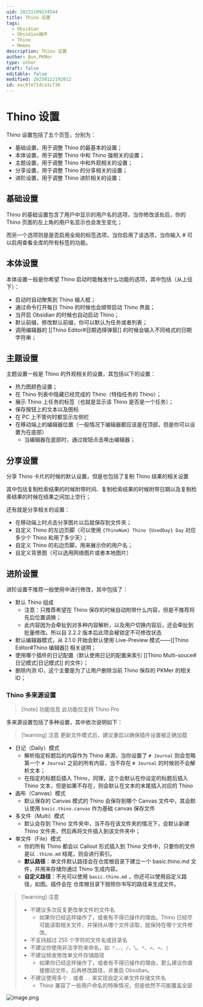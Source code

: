 ```yaml
---
uid: 20231109234544
title: Thino 设置
tags:
  - Obsidian
  - Obsidian插件
  - Thino
  - Memos
description: Thino 设置
author: Bon,PKMer
type: other
draft: false
editable: false
modified: 20250122192812
id: eac6fe71dca1cf36
---
```


# Thino 设置

Thino 设置包括了五个页签，分别为：

- 基础设置，用于调整 Thino 的最基本的设置；
- 本体设置，用于调整 Thino 中和 Thino 强相关的设置；
- 主题设置，用于调整 Thino 中和外观相关的设置；
- 分享设置，用于调整 Thino 的分享相关的设置；
- 进阶设置，用于调整 Thino 进阶相关的设置；

## 基础设置

Thino 的基础设置包含了用户中显示的用户名的选项，当你修改该处后，你的 Thino 页面的左上角的用户名显示也会发生变化；

而另一个选项则是是否启用全局的标签选项，当你启用了该选项，当你输入 # 可以启用查看全库的所有标签的功能。

## 本体设置

本体设置一般是你希望 Thino 启动时能触发什么功能的选项，其中包括（从上往下）：

- 启动时自动聚焦到 Thino 输入框；
- 通过命令打开每日 Thino 的时候也会顺带启动 Thino 界面；
- 当开启 Obsidian 的时候也自动启动 Thino；
- 默认前缀，修改默认前缀，你可以默认为任务或者列表；
- 调用编辑器的 [[Thino Editor#日期选择弹窗]] 的时候会输入不同格式的日期字符串；

## 主题设置

主题设置一般是 Thino 的外观相关的设置，其包括以下的设置：

- 热力图颜色设置；
- 在 Thino 列表中隐藏已经完成的 Thino（特指任务的 Thino）；
- 展示 Thino 上任务的标签（也就是显示该 Thino 是否是一个任务）；
- 保存按钮上的文本以及图标
- 在 PC 上不管何时都显示左侧栏
- 在移动端上的编辑器位置（一般情况下编辑器都应该是在顶部，但是你可以设置为在底部）
    - 当编辑器在底部时，通过按钮点击唤出编辑器；

## 分享设置

分享 Thino 卡片的时候的默认设置，但是也包括了复制 Thino 结果的相关设置

其中包括复制检索结果的时候附带时间、复制检索结果的时候附带日期以及复制检索结果的时候在结果之间加上空行；

还有就是分享相关的设置：

- 在移动端上时点击分享图片以后就保存到文件夹；
- 自定义 Thino 的左边页脚（可以使用 `{ThinoNum} Thino {UsedDay} Day` 对应多少个 Thino 和用了多少天）；
- 自定义 Thino 的右边页脚，用来展示你的用户名；
- 自定义背景图（可以选用网络图片或者本地图片）

## 进阶设置

进阶设置不推荐一般使用中进行修改，其中包括了：

- 默认 Thino 组成
	- 注意：只推荐希望在 Thino 保存的时候自动附带什么内容，但是不推荐将先后位置调换；
	- 此内容因为会牵扯到对多种内容解析，以及用户切换内容后，还会牵扯到批量修改。所以自 2.2.2 版本后此项会被锁定不可修改状态
- 默认编辑器模式，从 2.1.0 开始会默认使用 Live-Preview 模式——[[Thino Editor#Thino 编辑器]] 相关说明；
- 使用哪个插件的日记配置（默认使用日记的配置来索引 [[Thino Multi-souce#日记模式|日记模式]] 的文件）；
- 删除内测 ID，这个主要是为了让用户删除当前 Thino 保存的 PKMer 的相关 ID；

### Thino 多来源设置

> [!note] 功能信息
> 此功能仅支持 Thino Pro

多来源设置包括了多种设置，其中依次说明如下：

> [!warning] 注意
> 更新文件模式后，建议重启以确保插件设置被正确加载

- 日记（Daily）模式
    - 解析指定标题后的内容作为 Thino 来源，当你设置了 `# Journal` 则会忽略第一个 `# Journal` 之前的所有内容，当不存在 `# Journal` 的时候则不会解析文本；
    - 在指定的标题后插入 Thino，同理，这个会默认在你设定的标题后插入 Thino 文本，但是如果不存在，则会默认在文本的末尾插入对应的 Thino
- 画布（Canvas）模式
    - 默认保存的 Canvas 模式的 Thino 会保存到哪个 Canvas 文件中，其会默认使用 `basic.thino.canvas` 作为基础 canvas 保存文件
- 多文件（Multi）模式
    - 默认会存到 Thino 文件夹中，当不存在该文件夹的情况下，会默认新建 Thino 文件夹，然后再将文件插入到该文件夹中；
- 单文件（File）模式
    - 你的所有 Thino 都会以 Callout 形式插入到 Thino 文件中，只要你的文件是以 `.thino.md` 结尾，则会进行索引。
    - **默认路径**：单文件默认路径会在仓库根目录下建立一个 basic.thino.md 文件，并用来存储你通过 Thino 生成内容。
    - **自定义路径**：不光可以使用 `basic.thino.md` ，你还可以使用自定义路径，如图。插件会在 仓库根目录下按照你书写的路径来生成文件。

> [!warning] 注意
> - 不建议多次反复更改单文件的文件名
> 	- 如果你已经这样操作了，或者有不得已操作的理由。Thino 已经尽可能读取相关文件，并保持从哪个文件读取，就保持在哪个文件修改。
> - 不支持超过 255 个字符的文件名或目录名
> - 不建议你使用非法字符来命名，如 `？`、`、`、`/`、`╲`、`*`、`<`、`>`、`|`
> - 不建议频发修改单文件存储路径
> 	- 如果你已经这样操作了，或者有不得已操作的理由，那么建议你直接挪动文件，后再修改路径，并重启 Obsidian。
> - 不建议使用多个 `.` 或者 `..` 来实现自定义单文件存储文件名
> 	- Thino 兼容了一些用户命名的特殊情况，但是依然不可能覆盖全部

![image.png](https://cdn.pkmer.cn/images/20240118114416.png!pkmer)
